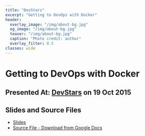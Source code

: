 ```yaml
---
title: "DevStars"
excerpt: "Getting to DevOps with Docker"
header:
  overlay_image: "/img/about-bg.jpg"
  og_image: "/img/about-bg.jpg"
  teaser: "/img/about-bg.jpg"
  caption: "Photo credit: author"
  overlay_filter: 0.5
classes: wide
---
```


# Getting to DevOps with Docker

## Presented At: [DevStars](http://devstars.cz) on 19 Oct 2015

## Slides and Source Files

- [Slides](slides.pdf)
- [Source File - Download   from Google Docs](slides.pptx)
